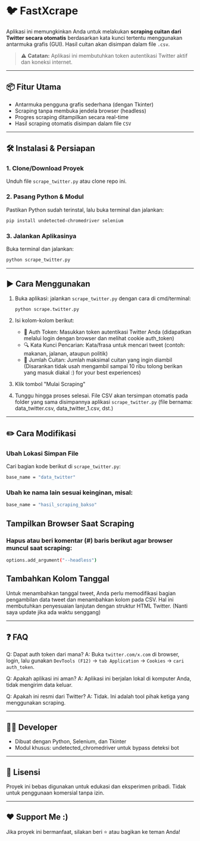 # 🐦 FastXcrape

Aplikasi ini memungkinkan Anda untuk melakukan **scraping cuitan dari Twitter secara otomatis** berdasarkan kata kunci tertentu menggunakan antarmuka grafis (GUI). Hasil cuitan akan disimpan dalam file `.csv`.

> ⚠️ **Catatan:** Aplikasi ini membutuhkan token autentikasi Twitter aktif dan koneksi internet.

---

## 📦 Fitur Utama

- Antarmuka pengguna grafis sederhana (dengan Tkinter)
- Scraping tanpa membuka jendela browser (headless)
- Progres scraping ditampilkan secara real-time
- Hasil scraping otomatis disimpan dalam file `CSV`

---

## 🛠️ Instalasi & Persiapan

### 1. **Clone/Download Proyek**
Unduh file `scrape_twitter.py` atau clone repo ini.

### 2. **Pasang Python & Modul**
Pastikan Python sudah terinstal, lalu buka terminal dan jalankan:

```bash
pip install undetected-chromedriver selenium
```

### 3. **Jalankan Aplikasinya**
Buka terminal dan jalankan:

```bash
python scrape_twitter.py
```

---

## ▶️ Cara Menggunakan
1. Buka aplikasi: jalankan `scrape_twitter.py` dengan cara di cmd/terminal:
   ```bash
   python scrape.twitter.py
   ```
   
2. Isi kolom-kolom berikut:
     -  🔐 Auth Token: Masukkan token autentikasi Twitter Anda (didapatkan melalui login dengan browser dan melihat cookie auth_token)
     -  🔍 Kata Kunci Pencarian: Kata/frasa untuk mencari tweet (contoh: makanan, jalanan, ataupun politik)
     -  🔢 Jumlah Cuitan: Jumlah maksimal cuitan yang ingin diambil (Disarankan tidak usah mengambil sampai 10 ribu tolong berikan yang masuk diakal :) for your best experiences)

3. Klik tombol "Mulai Scraping"
   
4. Tunggu hingga proses selesai. File CSV akan tersimpan otomatis pada folder yang sama disimpannya aplikasi `scrape_twitter.py` (file bernama: data_twitter.csv, data_twitter_1.csv, dst.)

---

## ✏️ Cara Modifikasi

### **Ubah Lokasi Simpan File**
Cari bagian kode berikut di `scrape_twitter.py`:
```bash
base_name = "data_twitter"
```

### **Ubah ke nama lain sesuai keinginan, misal:**
```bash
base_name = "hasil_scraping_bakso"
```

## Tampilkan Browser Saat Scraping
### **Hapus atau beri komentar (#) baris berikut agar browser muncul saat scraping:**
```bash
options.add_argument("--headless")
```

## Tambahkan Kolom Tanggal
Untuk menambahkan tanggal tweet, Anda perlu memodifikasi bagian pengambilan data tweet dan menambahkan kolom pada CSV. Hal ini membutuhkan penyesuaian lanjutan dengan struktur HTML Twitter. (Nanti saya update jika ada waktu senggang)

---

## ❓ FAQ
Q: Dapat auth token dari mana?
A: Buka `twitter.com/x.com` di browser, login, lalu gunakan `DevTools (F12)` → `tab Application` → `Cookies` → `cari auth_token`.

Q: Apakah aplikasi ini aman?
A: Aplikasi ini berjalan lokal di komputer Anda, tidak mengirim data keluar.

Q: Apakah ini resmi dari Twitter?
A: Tidak. Ini adalah tool pihak ketiga yang menggunakan scraping.

---

## 🧑‍💻 Developer
- Dibuat dengan Python, Selenium, dan Tkinter
- Modul khusus: undetected_chromedriver untuk bypass deteksi bot

---

## 📄 Lisensi
Proyek ini bebas digunakan untuk edukasi dan eksperimen pribadi. Tidak untuk penggunaan komersial tanpa izin.

---

## ❤️ Support Me :)
Jika proyek ini bermanfaat, silakan beri ⭐ atau bagikan ke teman Anda!
